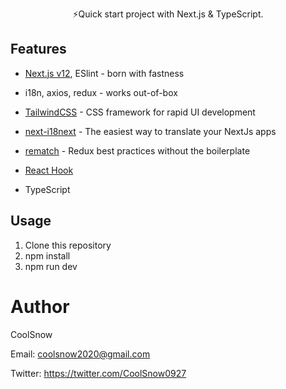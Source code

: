 <p align='center'>
⚡️Quick start project with Next.js & TypeScript.
</p>

## Features

- [Next.js v12](https://nextjs.org/), ESlint -  born with fastness

- i18n, axios, redux  - works out-of-box

- [TailwindCSS](https://github.com/tailwindlabs/tailwindcss) - CSS framework for rapid UI development

- [next-i18next](https://github.com/isaachinman/next-i18next) - The easiest way to translate your NextJs apps

- [rematch](https://github.com/rematch/rematch) - Redux best practices without the boilerplate


- [React Hook](https://zh-hans.reactjs.org/docs/hooks-intro.html)

- TypeScript

## Usage

1. Clone this repository
2. npm install
3. npm run dev

# Author

CoolSnow

Email: coolsnow2020@gmail.com

Twitter: https://twitter.com/CoolSnow0927